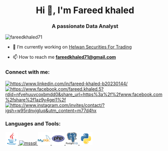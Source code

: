 <h1 align="center">Hi 👋, I'm Fareed khaled</h1>
<h3 align="center">A passionate Data Analyst</h3>

<p align="left"> <img src="https://komarev.com/ghpvc/?username=fareedkhaled71&label=Profile%20views&color=0e75b6&style=flat" alt="fareedkhaled71" /> </p>

- 🔭 I’m currently working on [Helwan Securities For Trading](https://helwanbb.com/Home.aspx)

- 📫 How to reach me **fareedkhaled71@gmail.com**

<h3 align="left">Connect with me:</h3>
<p align="left">
<a href="https://linkedin.com/in/https://www.linkedin.com/in/fareed-khaled-b20230144/" target="blank"><img align="center" src="https://raw.githubusercontent.com/rahuldkjain/github-profile-readme-generator/master/src/images/icons/Social/linked-in-alt.svg" alt="https://www.linkedin.com/in/fareed-khaled-b20230144/" height="30" width="40" /></a>
<a href="https://fb.com/https://www.facebook.com/fareed.khaled.5?rdid=nfvehuuvcoxbmdd0&share_url=https%3a%2f%2fwww.facebook.com%2fshare%2f1az9y4gei1%2f" target="blank"><img align="center" src="https://raw.githubusercontent.com/rahuldkjain/github-profile-readme-generator/master/src/images/icons/Social/facebook.svg" alt="https://www.facebook.com/fareed.khaled.5?rdid=nfvehuuvcoxbmdd0&share_url=https%3a%2f%2fwww.facebook.com%2fshare%2f1az9y4gei1%2f" height="30" width="40" /></a>
<a href="https://instagram.com/https://www.instagram.com/invites/contact/?igsh=w95rdnvjgluq&utm_content=m77d4hx" target="blank"><img align="center" src="https://raw.githubusercontent.com/rahuldkjain/github-profile-readme-generator/master/src/images/icons/Social/instagram.svg" alt="https://www.instagram.com/invites/contact/?igsh=w95rdnvjgluq&utm_content=m77d4hx" height="30" width="40" /></a>
</p>

<h3 align="left">Languages and Tools:</h3>
<p align="left"> <a href="https://www.java.com" target="_blank" rel="noreferrer"> <img src="https://raw.githubusercontent.com/devicons/devicon/master/icons/java/java-original.svg" alt="java" width="40" height="40"/> </a> <a href="https://www.microsoft.com/en-us/sql-server" target="_blank" rel="noreferrer"> <img src="https://www.svgrepo.com/show/303229/microsoft-sql-server-logo.svg" alt="mssql" width="40" height="40"/> </a> <a href="https://www.mysql.com/" target="_blank" rel="noreferrer"> <img src="https://raw.githubusercontent.com/devicons/devicon/master/icons/mysql/mysql-original-wordmark.svg" alt="mysql" width="40" height="40"/> </a> <a href="https://www.php.net" target="_blank" rel="noreferrer"> <img src="https://raw.githubusercontent.com/devicons/devicon/master/icons/php/php-original.svg" alt="php" width="40" height="40"/> </a> <a href="https://www.postgresql.org" target="_blank" rel="noreferrer"> <img src="https://raw.githubusercontent.com/devicons/devicon/master/icons/postgresql/postgresql-original-wordmark.svg" alt="postgresql" width="40" height="40"/> </a> <a href="https://www.python.org" target="_blank" rel="noreferrer"> <img src="https://raw.githubusercontent.com/devicons/devicon/master/icons/python/python-original.svg" alt="python" width="40" height="40"/> </a> </p>

